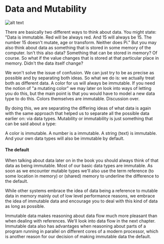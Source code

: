 # Data and Mutability
![alt text](../../../jo.png)

There are basically two different ways to think about data. You might state: "Data is immutable. Red will be always red. And 15 will always be 15. The number 15 doesn't mutate, age or transform. Neither does Pi." But you may also think about data as something that is stored in some memory of the computer. Isn't this also data? Something that can be stored in memory? Of course. So what if the value changes that is stored at that particular place in memory. Didn't the data itself change?

We won't solve the issue of confusion. We can just try to be as precise as possible and by separating both ideas. So what we do is: we actually treat both as different data. A color for us will always be immutable. If you need the notion of "a mutating color" we may later on look into ways of letting you do this, but the main point is that you would have to model a new data type to do this. Colors themselves are immutable. Discussion over. 

By doing this, we are separating the differing ideas of what data is again with the same approach that helped us to separate all the possible data earlier on: via data types. Mutability or immutability is just something that can be said about a type: 

A color is immutable. A number is a immutable. A string (text) is immutable. And your own data types will also be immutable by default.

#### The default
When talking about data later on in the book you should always think of that data as being immutable. Most of our basic data types are immutable. As soon as we encounter mutable types we'll also use the term reference (to some location in memory) or (shared) memory to underline the difference to the default.

While other systems embrace the idea of data being a reference to mutable data in memory mainly out of low level performance reasons, we embrace the idea of immutable data and encourage you to deal with this kind of data as long as possible. 

Immutable data makes reasoning about data flow much more pleasant than when dealing with references. We'll look into data flow in the next chapter. Immutable data also has advantages when reasoning about parts of a program running in parallel on different cores of a modern processor, which is another reason for our decision of making immutable data the default.